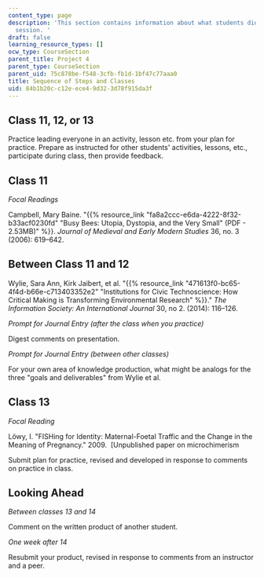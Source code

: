```yaml
---
content_type: page
description: 'This section contains information about what students did in each class
  session. '
draft: false
learning_resource_types: []
ocw_type: CourseSection
parent_title: Project 4
parent_type: CourseSection
parent_uid: 75c878be-f548-3cfb-fb1d-1bf47c77aaa0
title: Sequence of Steps and Classes
uid: 84b1b20c-c12e-ece4-9d32-3d78f915da3f
---
```

## Class 11, 12, or 13

Practice leading everyone in an activity, lesson etc. from your plan for practice. Prepare as instructed for other students' activities, lessons, etc., participate during class, then provide feedback.

## Class 11

*Focal Readings*

Campbell, Mary Baine. "{{% resource_link "fa8a2ccc-e6da-4222-8f32-b33acf0230fd" "Busy Bees: Utopia, Dystopia, and the Very Small\" (PDF - 2.53MB)" %}}. *Journal of Medieval and Early Modern Studies* 36, no. 3 (2006): 619–642. 

## Between Class 11 and 12

Wylie, Sara Ann, Kirk Jaibert, et al. "{{% resource_link "471613f0-bc65-4f4d-b66e-c713403352e2" "Institutions for Civic Technoscience: How Critical Making is Transforming Environmental Research" %}}." *The Information Society: An International Journal* 30, no 2. (2014): 116–126. 

*Prompt for Journal Entry (after the class when you practice)*

Digest comments on presentation.

*Prompt for Journal Entry (between other classes)*

For your own area of knowledge production, what might be analogs for the three "goals and deliverables" from Wylie et al.

## Class 13

*Focal Reading*

Löwy, I. "FISHing for Identity: Maternal-Foetal Traffic and the Change in the Meaning of Pregnancy." 2009.  \[Unpublished paper on microchimerism

Submit plan for practice, revised and developed in response to comments on practice in class.

## Looking Ahead

*Between classes 13 and 14*

Comment on the written product of another student.

*One week after 14*

Resubmit your product, revised in response to comments from an instructor and a peer.
